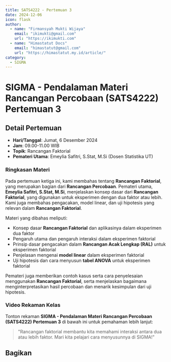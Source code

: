 ```yaml
--- 
title: SATS4222 - Pertemuan 3
date: 2024-12-06
icon: flask
author:
  - name: "Firmansyah Mukti Wijaya"
    email: "ikimukti@gmail.com"
    url: "https://ikimukti.com"
  - name: "Himastatut Docs"
    email: "himastatut@gmail.com"
    url: "https://himastatut.my.id/article/"
category:
  - SIGMA
--- 
```


# SIGMA - Pendalaman Materi Rancangan Percobaan (SATS4222) Pertemuan 3

## Detail Pertemuan

- **Hari/Tanggal**: Jumat, 6 Desember 2024
- **Jam**: 09.00-11.00 WIB
- **Topik**: Rancangan Faktorial
- **Pemateri Utama**: Emeylia Safitri, S.Stat, M.Si (Dosen Statistika UT)

### Ringkasan Materi
Pada pertemuan ketiga ini, kami membahas tentang **Rancangan Faktorial**, yang merupakan bagian dari **Rancangan Percobaan**. Pemateri utama, **Emeylia Safitri, S.Stat, M.Si**, menjelaskan konsep dasar dari **Rancangan Faktorial**, yang digunakan untuk eksperimen dengan dua faktor atau lebih. Kami juga membahas pengacakan, model linear, dan uji hipotesis yang relevan dalam **Rancangan Faktorial**.

Materi yang dibahas meliputi:
- Konsep dasar **Rancangan Faktorial** dan aplikasinya dalam eksperimen dua faktor
- Pengaruh utama dan pengaruh interaksi dalam eksperimen faktorial
- Prinsip dasar pengacakan dalam **Rancangan Acak Lengkap (RAL)** untuk eksperimen faktorial
- Penjelasan mengenai **model linear** dalam eksperimen faktorial
- Uji hipotesis dan cara menyusun **tabel ANOVA** untuk eksperimen faktorial

Pemateri juga memberikan contoh kasus serta cara penyelesaian menggunakan **Rancangan Faktorial**, serta menjelaskan bagaimana menginterpretasikan hasil percobaan dan menarik kesimpulan dari uji hipotesis.

### Video Rekaman Kelas
Tonton rekaman **SIGMA - Pendalaman Materi Rancangan Percobaan (SATS4222) Pertemuan 3** di bawah ini untuk pemahaman lebih lanjut:

<VidStack
  src="https://www.youtube.com/watch?v=O2MbivsHfjw"
  title="SIGMA - Pendalaman Materi Rancangan Percobaan (SATS4222) Pertemuan 3"
/>

> "Rancangan faktorial membantu kita memahami interaksi antara dua atau lebih faktor. Mari kita pelajari cara menyusunnya di SIGMA!"


## Bagikan
<Share colorful />
<GitContributors />
<GitChangelog />